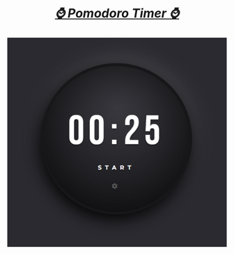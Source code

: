 <h1 align=center>

[*⌚ Pomodoro Timer ⌚*]()
</h1>

<div align=center>

[![pomodoroTimer](./pomodoro-timer.png)](https://zumrudu-anka.github.io/react-pomodoro-timer/)
</div>

